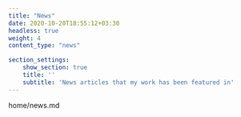 ```yaml
---
title: "News"
date: 2020-10-20T18:55:12+03:30
headless: true
weight: 4
content_type: "news"

section_settings:
    show_section: true
    title: ''
    subtitle: 'News articles that my work has been featured in'
---
```


home/news.md